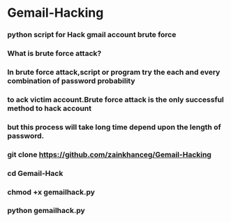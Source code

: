 # Gemail-Hacking


### python script for Hack gmail account brute force 

###  What is brute force attack?
### In brute force attack,script or program try the each and every combination of password probability 
### to ack victim account.Brute force attack is the only successful method to hack account
### but this process will take long time depend upon the length of password.

### git clone https://github.com/zainkhanceg/Gemail-Hacking
    
### cd Gemail-Hack

### chmod +x gemailhack.py

### python gemailhack.py
